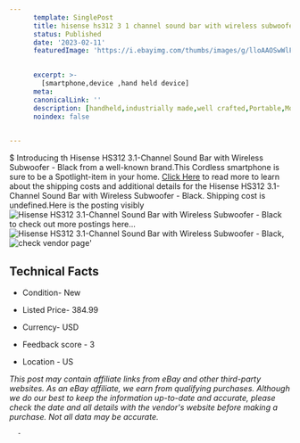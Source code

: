 ```yaml
---
      template: SinglePost
      title: hisense hs312 3 1 channel sound bar with wireless subwoofer black
      status: Published
      date: '2023-02-11'
      featuredImage: 'https://i.ebayimg.com/thumbs/images/g/lloAAOSwWlFj30LD/s-l225.jpg'
       

      excerpt: >-
        [smartphone,device ,hand held device]
      meta:
      canonicalLink: ''
      description: [handheld,industrially made,well crafted,Portable,Mobile,Compact,Convenient,Lightweight,Maneuverable,Man-portable,Miniature,Carriable,Hand-held,Light,Holdable,Transportable,Mobile device,Pocket-sized,On-the-go,Wireless,Cordless,Compact size,Convenient size, smartphone,device ,hand held device]
      noindex: false
      

---
```

$
      Introducing th Hisense HS312 3.1-Channel Sound Bar with Wireless Subwoofer - Black from a well-known brand.This Cordless smartphone is sure to be a Spotlight-item in your home. [Click Here](https://www.ebay.com/itm/295511402196?hash=item44cdda26d4%3Ag%3AlloAAOSwWlFj30LD&mkevt=1&mkcid=1&mkrid=711-53200-19255-0&campid=%253CePNCampaignId%253E&customid=%253CreferenceId%253E&toolid=10049) to read more to learn about the shipping costs and additional details for the Hisense HS312 3.1-Channel Sound Bar with Wireless Subwoofer - Black. Shipping cost is undefined.Here is the posting visibly ![Hisense HS312 3.1-Channel Sound Bar with Wireless Subwoofer - Black](https://i.ebayimg.com/thumbs/images/g/lloAAOSwWlFj30LD/s-l225.jpg) to check out more postings here... ![Hisense HS312 3.1-Channel Sound Bar with Wireless Subwoofer - Black](https://i.ebayimg.com/images/g/lloAAOSwWlFj30LD/s-l960.jpg), ![check vendor page](https://origin-galleryplus.ebayimg.com/ws/web/295511402196_2_0_1/225x225.jpg,https://origin-galleryplus.ebayimg.com/ws/web/295511402196_3_0_1/225x225.jpg,https://origin-galleryplus.ebayimg.com/ws/web/295511402196_4_0_1/225x225.jpg,https://origin-galleryplus.ebayimg.com/ws/web/295511402196_5_0_1/225x225.jpg)'

      

 ## Technical Facts 



     
      

 - Condition- New 


      

 - Listed Price- 384.99 


      

 - Currency- USD 


      

 - Feedback score - 3 


      

 - Location - US 


      
      

 *_This post may contain affiliate links from eBay and other third-party websites. As an eBay affiliate, we earn from qualifying purchases. Although we do our best to keep the information up-to-date and accurate, please check the date and all details with the vendor's website before making a purchase. Not all data may be accurate._*




      -
